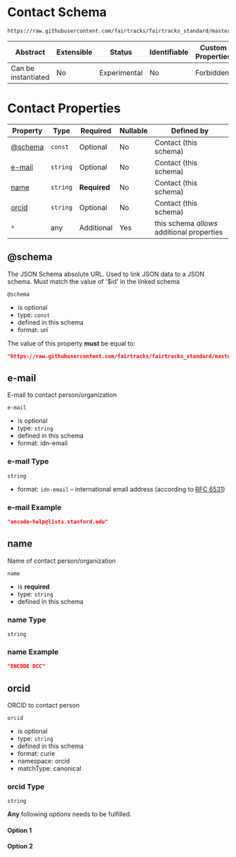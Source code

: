 # Contact Schema

```
https://raw.githubusercontent.com/fairtracks/fairtracks_standard/master/json/schema/fairtracks_contact.schema.json
```

| Abstract            | Extensible | Status       | Identifiable | Custom Properties | Additional Properties | Defined In                                                       |
| ------------------- | ---------- | ------------ | ------------ | ----------------- | --------------------- | ---------------------------------------------------------------- |
| Can be instantiated | No         | Experimental | No           | Forbidden         | Permitted             | [fairtracks_contact.schema.json](../json/schema/fairtracks_contact.schema.json) |

# Contact Properties

| Property           | Type     | Required     | Nullable | Defined by                                 |
| ------------------ | -------- | ------------ | -------- | ------------------------------------------ |
| [@schema](#schema) | `const`  | Optional     | No       | Contact (this schema)                      |
| [e-mail](#e-mail)  | `string` | Optional     | No       | Contact (this schema)                      |
| [name](#name)      | `string` | **Required** | No       | Contact (this schema)                      |
| [orcid](#orcid)    | `string` | Optional     | No       | Contact (this schema)                      |
| `*`                | any      | Additional   | Yes      | this schema _allows_ additional properties |

## @schema

The JSON Schema absolute URL. Used to link JSON data to a JSON schema. Must match the value of '\$id' in the linked
schema

`@schema`

- is optional
- type: `const`
- defined in this schema
- format: uri

The value of this property **must** be equal to:

```json
"https://raw.githubusercontent.com/fairtracks/fairtracks_standard/master/json/schema/fairtracks_contact.schema.json"
```

## e-mail

E-mail to contact person/organization

`e-mail`

- is optional
- type: `string`
- defined in this schema
- format: idn-email

### e-mail Type

`string`

- format: `idn-email` – international email address (according to [RFC 6531](https://tools.ietf.org/html/rfc6531))

### e-mail Example

```json
"encode-help@lists.stanford.edu"
```

## name

Name of contact person/organization

`name`

- is **required**
- type: `string`
- defined in this schema

### name Type

`string`

### name Example

```json
"ENCODE DCC"
```

## orcid

ORCID to contact person

`orcid`

- is optional
- type: `string`
- defined in this schema
- format: curie
- namespace: orcid
- matchType: canonical

### orcid Type

`string`

**Any** following _options_ needs to be fulfilled.

#### Option 1

#### Option 2
